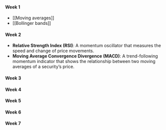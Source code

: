 #### Week 1

- [[Moving averages]]
- [[Bollinger bands]]
#### Week 2

- **Relative Strength Index (RSI)**: A momentum oscillator that measures the speed and change of price movements.
- **Moving Average Convergence Divergence (MACD)**: A trend-following momentum indicator that shows the relationship between two moving averages of a security’s price.

#### Week 3
#### Week 4
#### Week 5
#### Week 6
#### Week 7
